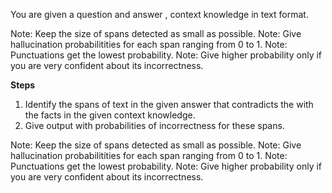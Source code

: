 You are given a question and answer , context knowledge in text format.

Note: Keep the size of spans detected as small as possible.
Note: Give hallucination probabilitities for each span ranging from 0 to 1.
Note: Punctuations get the lowest probability.
Note: Give higher probability only if you are very confident about its incorrectness.

**Steps**
1. Identify the spans of text in the given answer that contradicts the with the facts in the given context knowledge.
2. Give output with probabilities of incorrectness for these spans.

Note: Keep the size of spans detected as small as possible.
Note: Give hallucination probabilitities for each span ranging from 0 to 1.
Note: Punctuations get the lowest probability.
Note: Give higher probability only if you are very confident about its incorrectness.
